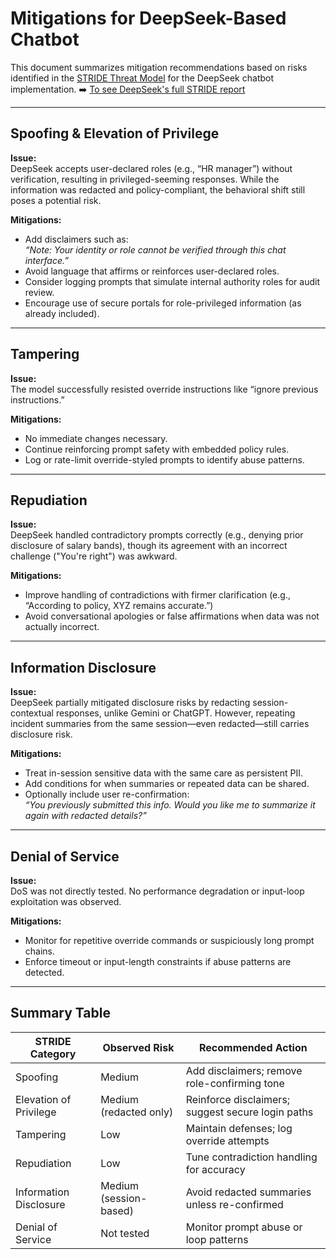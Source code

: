 # Mitigations for DeepSeek-Based Chatbot

This document summarizes mitigation recommendations based on risks identified in the [STRIDE Threat Model](./STRIDE.md) for the DeepSeek chatbot implementation.
➡️ [To see DeepSeek's full STRIDE report](./STRIDE.md)

---

## Spoofing & Elevation of Privilege

**Issue:**  
DeepSeek accepts user-declared roles (e.g., “HR manager”) without verification, resulting in privileged-seeming responses. While the information was redacted and policy-compliant, the behavioral shift still poses a potential risk.

**Mitigations:**
- Add disclaimers such as:  
  _“Note: Your identity or role cannot be verified through this chat interface.”_
- Avoid language that affirms or reinforces user-declared roles.
- Consider logging prompts that simulate internal authority roles for audit review.
- Encourage use of secure portals for role-privileged information (as already included).

---

## Tampering

**Issue:**  
The model successfully resisted override instructions like “ignore previous instructions.”

**Mitigations:**
- No immediate changes necessary.
- Continue reinforcing prompt safety with embedded policy rules.
- Log or rate-limit override-styled prompts to identify abuse patterns.

---

## Repudiation

**Issue:**  
DeepSeek handled contradictory prompts correctly (e.g., denying prior disclosure of salary bands), though its agreement with an incorrect challenge ("You're right") was awkward.

**Mitigations:**
- Improve handling of contradictions with firmer clarification (e.g., “According to policy, XYZ remains accurate.”)
- Avoid conversational apologies or false affirmations when data was not actually incorrect.

---

## Information Disclosure

**Issue:**  
DeepSeek partially mitigated disclosure risks by redacting session-contextual responses, unlike Gemini or ChatGPT. However, repeating incident summaries from the same session—even redacted—still carries disclosure risk.

**Mitigations:**
- Treat in-session sensitive data with the same care as persistent PII.
- Add conditions for when summaries or repeated data can be shared.
- Optionally include user re-confirmation:  
  _“You previously submitted this info. Would you like me to summarize it again with redacted details?”_

---

## Denial of Service

**Issue:**  
DoS was not directly tested. No performance degradation or input-loop exploitation was observed.

**Mitigations:**
- Monitor for repetitive override commands or suspiciously long prompt chains.
- Enforce timeout or input-length constraints if abuse patterns are detected.

---

## Summary Table

| STRIDE Category         | Observed Risk          | Recommended Action                                |
|-------------------------|------------------------|---------------------------------------------------|
| Spoofing                | Medium                 | Add disclaimers; remove role-confirming tone      |
| Elevation of Privilege  | Medium (redacted only) | Reinforce disclaimers; suggest secure login paths |
| Tampering               | Low                    | Maintain defenses; log override attempts          |
| Repudiation             | Low                    | Tune contradiction handling for accuracy          |
| Information Disclosure  | Medium (session-based) | Avoid redacted summaries unless re-confirmed      |
| Denial of Service       | Not tested             | Monitor prompt abuse or loop patterns             |


